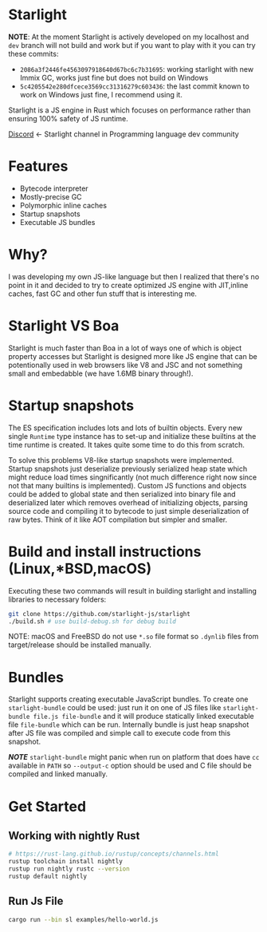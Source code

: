 
# Starlight

**NOTE**: At the moment Starlight is actively developed on my localhost and `dev` branch will not build and work but if you want to play with it you can try these commits:
- `2086a3f2446fe4563097918640d67bc6c7b31695`: working starlight with new Immix GC, works just fine but does not build on Windows
- `5c4205542e280dfcece3569cc31316279c603436`: the last commit known to work on Windows just fine, I recommend using it.

Starlight is a JS engine in Rust which focuses on performance rather than ensuring 100% safety of JS runtime.

[Discord](https://discord.gg/uKcQqG99) <- Starlight channel in Programming language dev community

# Features
- Bytecode interpreter
- Mostly-precise GC
- Polymorphic inline caches
- Startup snapshots
- Executable JS bundles

# Why?

I was developing my own JS-like language but then I realized that there's no point in it and decided to try to create optimized JS engine with JIT,inline caches, fast GC and other fun stuff that is interesting me.

# Starlight VS Boa
Starlight is much faster than Boa in a lot of ways one of which is object property accesses but Starlight is designed more like JS engine that can be potentionally used in web browsers like V8 and JSC and not something small and embedabble (we have 1.6MB binary through!).

# Startup snapshots
The ES specification includes lots and lots of builtin objects. Every new single `Runtime` type instance has to set-up and initialize these builtins at the time runtime is created. It takes quite some time to do this from scratch.


To solve this problems V8-like startup snapshots were implemented. Startup snapshots just deserialize previously serialized heap state which might reduce load times singnificantly (not much difference right now since not that many builtins is implemented). Custom JS functions and objects could be added to global state and then serialized into binary file and deserialized later which removes overhead of initializing objects, parsing source code and compiling it to bytecode to just simple deserialization of raw bytes. Think of it like AOT compilation but simpler and smaller.


# Build and install instructions (Linux,*BSD,macOS)
Executing these two commands will result in building starlight and installing libraries to necessary folders: 
```sh
git clone https://github.com/starlight-js/starlight
./build.sh # use build-debug.sh for debug build
```

NOTE: macOS and FreeBSD do not use `*.so` file format so `.dynlib` files from target/release should be installed manually.

# Bundles

Starlight supports creating executable JavaScript bundles. To create one `starlight-bundle` could be used: just run it on one of JS files like `starlight-bundle file.js file-bundle` and it will produce statically linked executable file `file-bundle` which can be run. Internally bundle is just heap snapshot after JS file was compiled and simple call to execute code from this snapshot.

***NOTE*** `starlight-bundle` might panic when run on platform that does have `cc` available in `PATH` so `--output-c` option should be used and C file should be compiled and linked manually.

# Get Started
## Working with nightly Rust
```bash
# https://rust-lang.github.io/rustup/concepts/channels.html
rustup toolchain install nightly
rustup run nightly rustc --version
rustup default nightly
```

## Run Js File
```bash
cargo run --bin sl examples/hello-world.js
```
